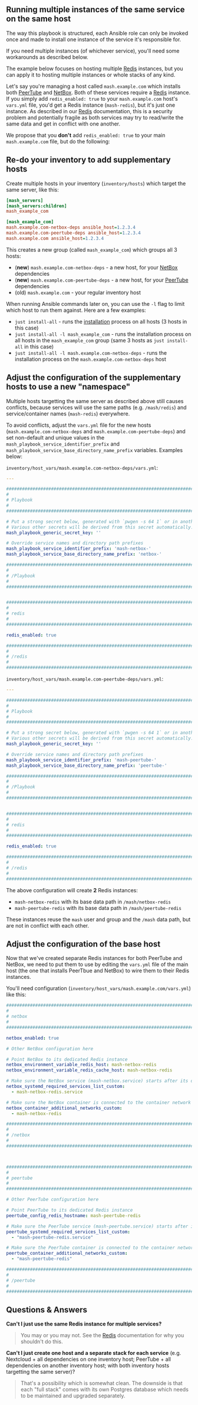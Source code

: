 ## Running multiple instances of the same service on the same host

The way this playbook is structured, each Ansible role can only be invoked once and made to install one instance of the service it's responsible for.

If you need multiple instances (of whichever service), you'll need some workarounds as described below.

The example below focuses on hosting multiple [Redis](services/redis.md) instances, but you can apply it to hosting multiple instances or whole stacks of any kind.

Let's say you're managing a host called `mash.example.com` which installs both [PeerTube](services/peertube.md) and [NetBox](services/netbox.md). Both of these services require a [Redis](services/redis.md) instance. If you simply add `redis_enabled: true` to your `mash.example.com` host's `vars.yml` file, you'd get a Redis instance (`mash-redis`), but it's just one instance. As described in our [Redis](services/redis.md) documentation, this is a security problem and potentially fragile as both services may try to read/write the same data and get in conflict with one another.

We propose that you **don't** add `redis_enabled: true` to your main `mash.example.com` file, but do the following:

## Re-do your inventory to add supplementary hosts

Create multiple hosts in your inventory (`inventory/hosts`) which target the same server, like this:

```ini
[mash_servers]
[mash_servers:children]
mash_example_com

[mash_example_com]
mash.example.com-netbox-deps ansible_host=1.2.3.4
mash.example.com-peertube-deps ansible_host=1.2.3.4
mash.example.com ansible_host=1.2.3.4
```

This creates a new group (called `mash_example_com`) which groups all 3 hosts:

- (**new**) `mash.example.com-netbox-deps` - a new host, for your [NetBox](services/netbox.md) dependencies
- (**new**) `mash.example.com-peertube-deps` - a new host, for your [PeerTube](services/peertube.md) dependencies
- (old) `mash.example.com` - your regular inventory host

When running Ansible commands later on, you can use the `-l` flag to limit which host to run them against. Here are a few examples:

- `just install-all` - runs the [installation](installing.md) process on all hosts (3 hosts in this case)
- `just install-all -l mash_example_com` - runs the installation process on all hosts in the `mash_example_com` group (same 3 hosts as `just install-all` in this case)
- `just install-all -l mash.example.com-netbox-deps` - runs the installation process on the `mash.example.com-netbox-deps` host


## Adjust the configuration of the supplementary hosts to use a new "namespace"

Multiple hosts targetting the same server as described above still causes conflicts, because services will use the same paths (e.g. `/mash/redis`) and service/container names (`mash-redis`) everywhere.

To avoid conflicts, adjust the `vars.yml` file for the new hosts (`mash.example.com-netbox-deps` and `mash.example.com-peertube-deps`)
and set non-default and unique values in the `mash_playbook_service_identifier_prefix` and `mash_playbook_service_base_directory_name_prefix` variables. Examples below:

`inventory/host_vars/mash.example.com-netbox-deps/vars.yml`:

```yaml
---

########################################################################
#                                                                      #
# Playbook                                                             #
#                                                                      #
########################################################################

# Put a strong secret below, generated with `pwgen -s 64 1` or in another way
# Various other secrets will be derived from this secret automatically.
mash_playbook_generic_secret_key: ''

# Override service names and directory path prefixes
mash_playbook_service_identifier_prefix: 'mash-netbox-'
mash_playbook_service_base_directory_name_prefix: 'netbox-'

########################################################################
#                                                                      #
# /Playbook                                                            #
#                                                                      #
########################################################################


########################################################################
#                                                                      #
# redis                                                                #
#                                                                      #
########################################################################

redis_enabled: true

########################################################################
#                                                                      #
# /redis                                                               #
#                                                                      #
########################################################################
```

`inventory/host_vars/mash.example.com-peertube-deps/vars.yml`:

```yaml
---

########################################################################
#                                                                      #
# Playbook                                                             #
#                                                                      #
########################################################################

# Put a strong secret below, generated with `pwgen -s 64 1` or in another way
# Various other secrets will be derived from this secret automatically.
mash_playbook_generic_secret_key: ''

# Override service names and directory path prefixes
mash_playbook_service_identifier_prefix: 'mash-peertube-'
mash_playbook_service_base_directory_name_prefix: 'peertube-'

########################################################################
#                                                                      #
# /Playbook                                                            #
#                                                                      #
########################################################################


########################################################################
#                                                                      #
# redis                                                                #
#                                                                      #
########################################################################

redis_enabled: true

########################################################################
#                                                                      #
# /redis                                                               #
#                                                                      #
########################################################################
```

The above configuration will create **2** Redis instances:

- `mash-netbox-redis` with its base data path in `/mash/netbox-redis`
- `mash-peertube-redis` with its base data path in `/mash/peertube-redis`

These instances reuse the `mash` user and group and the `/mash` data path, but are not in conflict with each other.


## Adjust the configuration of the base host

Now that we've created separate Redis instances for both PeerTube and NetBox, we need to put them to use by editing the `vars.yml` file of the main host (the one that installs PeerTbue and NetBox) to wire them to their Redis instances.

You'll need configuration (`inventory/host_vars/mash.example.com/vars.yml`) like this:

```yaml
########################################################################
#                                                                      #
# netbox                                                               #
#                                                                      #
########################################################################

netbox_enabled: true

# Other NetBox configuration here

# Point NetBox to its dedicated Redis instance
netbox_environment_variable_redis_host: mash-netbox-redis
netbox_environment_variable_redis_cache_host: mash-netbox-redis

# Make sure the NetBox service (mash-netbox.service) starts after its dedicated Redis service (mash-netbox-redis.service)
netbox_systemd_required_services_list_custom:
  - mash-netbox-redis.service

# Make sure the NetBox container is connected to the container network of its dedicated Redis service (mash-netbox-redis)
netbox_container_additional_networks_custom:
  - mash-netbox-redis

########################################################################
#                                                                      #
# /netbox                                                              #
#                                                                      #
########################################################################



########################################################################
#                                                                      #
# peertube                                                             #
#                                                                      #
########################################################################

# Other PeerTube configuration here

# Point PeerTube to its dedicated Redis instance
peertube_config_redis_hostname: mash-peertube-redis

# Make sure the PeerTube service (mash-peertube.service) starts after its dedicated Redis service (mash-peertube-redis.service)
peertube_systemd_required_services_list_custom:
  - "mash-peertube-redis.service"

# Make sure the PeerTube container is connected to the container network of its dedicated Redis service (mash-peertube-redis)
peertube_container_additional_networks_custom:
  - "mash-peertube-redis"

########################################################################
#                                                                      #
# /peertube                                                            #
#                                                                      #
########################################################################
```


## Questions & Answers

**Can't I just use the same Redis instance for multiple services?**

> You may or you may not. See the [Redis](services/redis.md) documentation for why you shouldn't do this.

**Can't I just create one host and a separate stack for each service** (e.g. Nextcloud + all dependencies on one inventory host; PeerTube + all dependencies on another inventory host; with both inventory hosts targetting the same server)?

> That's a possibility which is somewhat clean. The downside is that each "full stack" comes with its own Postgres database which needs to be maintained and upgraded separately.
